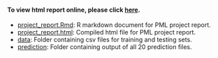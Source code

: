 #### To view html report online, please click [here](http://github.com/memed01/Practical_Machine-Learning-Project/Practical_Machine_Learning_Project.html).

* [project_report.Rmd](./Practical_Machine_Learning_Project.Rmd): R markdown document for PML project report.
* [project_report.html](./Practical_Machine_Learning_Project.html): Compiled html file for PML project report.
* [data](./data): Folder containing csv files for training and testing sets.
* [prediction](./prediction): Folder containing output of all 20 prediction files.
